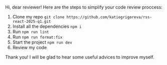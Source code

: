 Hi, dear reviewer!
Here are the steps to simplify your code review proccess:
1. Clone my repo ```git clone https://github.com/katiegrigoreva/rss-react-2025-q1.git```
2. Install all the dependencies ```npm i```
3. Run ```npm run lint```
4. Run ```npm run format:fix```
5. Start the project ```npm run dev```
6. Review my code
   
Thank you! I will be glad to hear some useful advices to improve myself.
